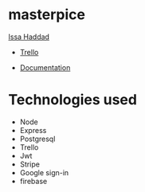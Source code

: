 # masterpice


  [Issa Haddad ](https://github.com/issa097)


- [Trello](https://trello.com/b/Sut1QMku/masterpice)

- [Documentation](https://docs.google.com/presentation/d/1ktXz-bYZAzeIgBLDZEO6PqNPFc7IMf2h/edit#slide=id.p1)


# Technologies used


- Node
- Express
- Postgresql
- Trello
- Jwt
- Stripe
- Google sign-in
- firebase



